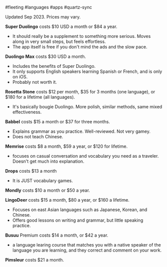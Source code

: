 #fleeting #languages #apps #quartz-sync 

Updated Sep 2023. Prices may vary.

**Super Duolingo** costs $10 USD a month or $84 a year.
- It should really be a supplement to something more serious. Moves along in very small steps, but feels effortless.
- The app itself is free if you don't mind the ads and the slow pace.

**Duolingo Max** costs $30 USD a month.
- Includes the benefits of Super Duolingo. 
- It only supports English speakers learning Spanish or French, and is only on iOS.
- Probably not worth it.

**Rosetta Stone** costs $12 per month, $35 for 3 months (one language), or $180 for a lifetime (all languages).
- It's basically bougie Duolingo. More polish, similar methods, same mixed effectiveness.

**Babbel** costs $15 a month or $37 for three months.
- Explains grammar as you practice. Well-reviewed. Not very gamey.
- Does not teach Chinese.

**Memrise** costs $8 a month, $59 a year, or $120 for lifetime. 
- focuses on casual conversation and vocabulary you need as a traveler. Doesn't get much into explanation. 

**Drops** costs $13 a month
- It is JUST vocabulary games.

**Mondly** costs $10 a month or $50 a year.

**LingoDeer** costs $15 a month, $80 a year, or $160 a lifetime.
- Focuses on east Asian languages such as Japanese, Korean, and Chinese.
- Offers good lessons on writing and grammar, but little speaking practice.

**Busuu** Premium costs $14 a month, or $42 a year.
- a language learing course that matches you with a native speaker of the language you are learning, and they correct and comment on your work.

**Pimsleur** costs $21 a month.
